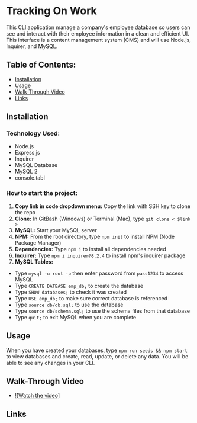# Tracking On Work
This CLI application manage a company's employee database so users can see and interact with their employee information in a clean and efficient UI. This interface is a content management system (CMS) and will use Node.js, Inquirer, and MySQL.

## Table of Contents:
* [Installation](#installation)
* [Usage](#usage)
* [Walk-Through Video](#walkthroughvideo)
* [Links](#links)

## Installation

### Technology Used:  
* Node.js 
* Express.js
* Inquirer
* MySQL Database
* MySQL 2
* console.tabl

### How to start the project:  
1. **Copy link in code dropdown menu:** Copy the link with SSH key to clone the repo
1. **Clone:** In GitBash (Windows) or Terminal (Mac), type `git clone < $link >`
1. **MySQL:** Start your MySQL server
1. **NPM:** From the root directory, type `npm init` to install NPM (Node Package Manager)
1. **Dependencies:** Type `npm i` to install all dependencies needed
1. **Inquirer:** Type `npm i inquirer@8.2.4` to install npm's inquirer package
1. **MySQL Tables:** 
* Type `mysql -u root -p` then enter password from `pass1234` to access MySQL
* Type `CREATE DATBASE emp_db;` to create the database
* Type `SHOW databases;` to check it was created
* Type `USE emp_db;` to make sure correct database is referenced
* Type `source db/db.sql;` to use the database
* Type `source db/schema.sql;` to use the schema files from that database
* Type `quit;` to exit MySQL when you are complete

## Usage
When you have created your databases, type `npm run seeds && npm start` to view databases and create, read, update, or delete any data. You will be able to see any changes in your CLI.

## Walk-Through Video
* [![Watch the video]](https://drive.google.com/file/d/1igyuv1RwjirknhNIi3KSsprFAsY045R4/view)

## Links
